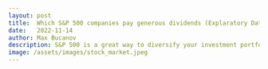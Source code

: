 ```yaml
---
layout: post
title:  Which S&P 500 companies pay generous dividends (Explaratory Data Analysis of the index)
date:   2022-11-14
author: Max Bucanov
description: S&P 500 is a great way to diversify your investment portfolio. However, picking individual stocks can be risky. In this blog you will learn how Statistics and Data Science can help you minimize those risks based on companies performance in the past.
image: /assets/images/stock_market.jpeg
---
```


